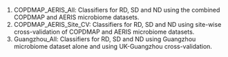 1. COPDMAP_AERIS_All: Classifiers for RD, SD and ND using the combined COPDMAP and AERIS microbiome datasets.
2. COPDMAP_AERIS_Site_CV: Classifiers for RD, SD and ND using site-wise cross-validation of COPDMAP and AERIS microbiome datasets.
3. Guangzhou_All: Classifiers for RD, SD and ND using Guangzhou microbiome dataset alone and using UK-Guangzhou cross-validation.
